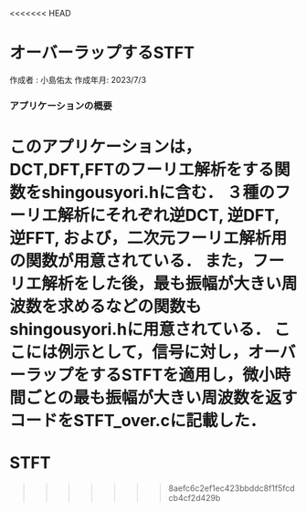 <<<<<<< HEAD
# オーバーラップするSTFT
  作成者  : 小島佑太
  作成年月: 2023/7/3
### アプリケーションの概要
  このアプリケーションは，DCT,DFT,FFTのフーリエ解析をする関数をshingousyori.hに含む．
  ３種のフーリエ解析にそれぞれ逆DCT, 逆DFT, 逆FFT, および，二次元フーリエ解析用の関数が用意されている．
  また，フーリエ解析をした後，最も振幅が大きい周波数を求めるなどの関数もshingousyori.hに用意されている．
  ここには例示として，信号に対し，オーバーラップをするSTFTを適用し，微小時間ごとの最も振幅が大きい周波数を返すコードをSTFT_over.cに記載した．
=======
# STFT
>>>>>>> 8aefc6c2ef1ec423bbddc8f1f5fcdcb4cf2d429b
